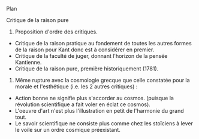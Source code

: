Plan

Critique de la raison pure

1. Proposition d'ordre des critiques.
  - Critique de la raison pratique au fondement de toutes les autres formes de la raison pour Kant donc est à considérer en premier.
  - Critique de la faculté de juger, donnant l'horizon de la pensée Kantienne.
  - Critique de la raison pure, première historiquement (1781).

1. Même rupture avec la cosmologie grecque que celle constatée pour la morale et l'esthétique (i.e. les 2 autres critiques) :
  - Action bonne ne signifie plus s'accorder au cosmos. (puisque la révolution scientifique a fait voler en éclat ce cosmos).
  - L'oeuvre d'art n'est plus l'illustration en petit de l'harmonie du grand tout.
  - Le savoir scientifique ne consiste plus comme chez les stoïciens à lever le voile sur un ordre cosmique préexistant.

